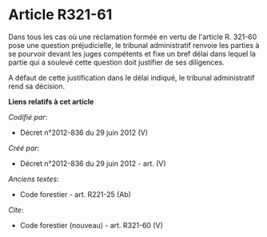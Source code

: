 # Article R321-61

Dans tous les cas où une réclamation formée en vertu de l'article R. 321-60 pose une question préjudicielle, le tribunal
administratif renvoie les parties à se pourvoir devant les juges compétents et fixe un bref délai dans lequel la partie qui a
soulevé cette question doit justifier de ses diligences.

A défaut de cette justification dans le délai indiqué, le tribunal administratif rend sa décision.

**Liens relatifs à cet article**

_Codifié par_:

  - Décret n°2012-836 du 29 juin 2012 (V)

_Créé par_:

  - Décret n°2012-836 du 29 juin 2012 - art. (V)

_Anciens textes_:

  - Code forestier - art. R221-25 (Ab)

_Cite_:

  - Code forestier (nouveau) - art. R321-60 (V)
